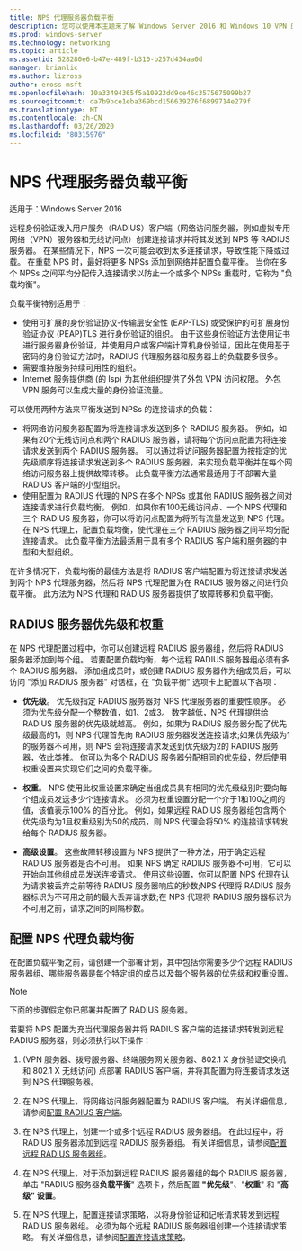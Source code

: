 ```yaml
---
title: NPS 代理服务器负载平衡
description: 您可以使用本主题来了解 Windows Server 2016 和 Windows 10 VPN 的特性和功能。
ms.prod: windows-server
ms.technology: networking
ms.topic: article
ms.assetid: 528280e6-b47e-489f-b310-b257d434aa0d
manager: brianlic
ms.author: lizross
author: eross-msft
ms.openlocfilehash: 10a33494365f5a10923dd9ce46c3575675099b27
ms.sourcegitcommit: da7b9bce1eba369bcd156639276f6899714e279f
ms.translationtype: MT
ms.contentlocale: zh-CN
ms.lasthandoff: 03/26/2020
ms.locfileid: "80315976"
---
```

# <a name="nps-proxy-server-load-balancing"></a>NPS 代理服务器负载平衡

适用于：Windows Server 2016

远程身份验证拨入用户服务（RADIUS）客户端（网络访问服务器，例如虚拟专用网络（VPN）服务器和无线访问点）创建连接请求并将其发送到 NPS 等 RADIUS 服务器。 在某些情况下，NPS 一次可能会收到太多连接请求，导致性能下降或过载。 在重载 NPS 时，最好将更多 NPSs 添加到网络并配置负载平衡。 当你在多个 NPSs 之间平均分配传入连接请求以防止一个或多个 NPSs 重载时，它称为 "负载均衡"。

负载平衡特别适用于：

- 使用可扩展的身份验证协议-传输层安全性 \(EAP-TLS\) 或受保护的可扩展身份验证协议 \(PEAP\)TLS 进行身份验证的组织。 由于这些身份验证方法使用证书进行服务器身份验证，并使用用户或客户端计算机身份验证，因此在使用基于密码的身份验证方法时，RADIUS 代理服务器和服务器上的负载要多很多。
- 需要维持服务持续可用性的组织。
- Internet 服务提供商 \(的 Isp\) 为其他组织提供了外包 VPN 访问权限。 外包 VPN 服务可以生成大量的身份验证流量。

可以使用两种方法来平衡发送到 NPSs 的连接请求的负载：

- 将网络访问服务器配置为将连接请求发送到多个 RADIUS 服务器。 例如，如果有20个无线访问点和两个 RADIUS 服务器，请将每个访问点配置为将连接请求发送到两个 RADIUS 服务器。 可以通过将访问服务器配置为按指定的优先级顺序将连接请求发送到多个 RADIUS 服务器，来实现负载平衡并在每个网络访问服务器上提供故障转移。 此负载平衡方法通常最适用于不部署大量 RADIUS 客户端的小型组织。
- 使用配置为 RADIUS 代理的 NPS 在多个 NPSs 或其他 RADIUS 服务器之间对连接请求进行负载均衡。 例如，如果你有100无线访问点、一个 NPS 代理和三个 RADIUS 服务器，你可以将访问点配置为将所有流量发送到 NPS 代理。 在 NPS 代理上，配置负载均衡，使代理在三个 RADIUS 服务器之间平均分配连接请求。 此负载平衡方法最适用于具有多个 RADIUS 客户端和服务器的中型和大型组织。

在许多情况下，负载均衡的最佳方法是将 RADIUS 客户端配置为将连接请求发送到两个 NPS 代理服务器，然后将 NPS 代理配置为在 RADIUS 服务器之间进行负载平衡。 此方法为 NPS 代理和 RADIUS 服务器提供了故障转移和负载平衡。

## <a name="radius-server-priority-and-weight"></a>RADIUS 服务器优先级和权重

在 NPS 代理配置过程中，你可以创建远程 RADIUS 服务器组，然后将 RADIUS 服务器添加到每个组。 若要配置负载均衡，每个远程 RADIUS 服务器组必须有多个 RADIUS 服务器。 添加组成员时，或创建 RADIUS 服务器作为组成员后，可以访问 "添加 RADIUS 服务器" 对话框，在 "负载平衡" 选项卡上配置以下各项：

- **优先级**。 优先级指定 RADIUS 服务器对 NPS 代理服务器的重要性顺序。 必须为优先级分配一个整数值，如1、2或3。 数字越低，NPS 代理提供给 RADIUS 服务器的优先级就越高。 例如，如果为 RADIUS 服务器分配了优先级最高的1，则 NPS 代理首先向 RADIUS 服务器发送连接请求;如果优先级为1的服务器不可用，则 NPS 会将连接请求发送到优先级为2的 RADIUS 服务器，依此类推。 你可以为多个 RADIUS 服务器分配相同的优先级，然后使用权重设置来实现它们之间的负载平衡。

- **权重**。 NPS 使用此权重设置来确定当组成员具有相同的优先级级别时要向每个组成员发送多少个连接请求。 必须为权重设置分配一个介于1和100之间的值，该值表示100% 的百分比。 例如，如果远程 RADIUS 服务器组包含两个优先级均为1且权重级别为50的成员，则 NPS 代理会将50% 的连接请求转发给每个 RADIUS 服务器。

- **高级设置**。 这些故障转移设置为 NPS 提供了一种方法，用于确定远程 RADIUS 服务器是否不可用。 如果 NPS 确定 RADIUS 服务器不可用，它可以开始向其他组成员发送连接请求。 使用这些设置，你可以配置 NPS 代理在认为请求被丢弃之前等待 RADIUS 服务器响应的秒数;NPS 代理将 RADIUS 服务器标识为不可用之前的最大丢弃请求数;在 NPS 代理将 RADIUS 服务器标识为不可用之前，请求之间的间隔秒数。

## <a name="configure-nps-proxy-load-balancing"></a>配置 NPS 代理负载均衡

在配置负载平衡之前，请创建一个部署计划，其中包括你需要多少个远程 RADIUS 服务器组、哪些服务器是每个特定组的成员以及每个服务器的优先级和权重设置。

>[!NOTE]
>下面的步骤假定你已部署并配置了 RADIUS 服务器。

若要将 NPS 配置为充当代理服务器并将 RADIUS 客户端的连接请求转发到远程 RADIUS 服务器，则必须执行以下操作：

1. \(VPN 服务器、拨号服务器、终端服务网关服务器、802.1 X 身份验证交换机和 802.1 X 无线访问\) 点部署 RADIUS 客户端，并将其配置为将连接请求发送到 NPS 代理服务器。

2. 在 NPS 代理上，将网络访问服务器配置为 RADIUS 客户端。 有关详细信息，请参阅[配置 RADIUS 客户端](https://docs.microsoft.com/windows-server/networking/technologies/nps/nps-radius-clients-configure)。

3. 在 NPS 代理上，创建一个或多个远程 RADIUS 服务器组。 在此过程中，将 RADIUS 服务器添加到远程 RADIUS 服务器组。 有关详细信息，请参阅[配置远程 RADIUS 服务器组](https://docs.microsoft.com/windows-server/networking/technologies/nps/nps-crp-rrsg-configure)。

4. 在 NPS 代理上，对于添加到远程 RADIUS 服务器组的每个 RADIUS 服务器，单击 "RADIUS 服务器**负载平衡**" 选项卡，然后配置 **"优先级**"、"**权重**" 和 "**高级" 设置**。

5. 在 NPS 代理上，配置连接请求策略，以将身份验证和记帐请求转发到远程 RADIUS 服务器组。 必须为每个远程 RADIUS 服务器组创建一个连接请求策略。 有关详细信息，请参阅[配置连接请求策略](https://docs.microsoft.com/windows-server/networking/technologies/nps/nps-crp-configure)。


